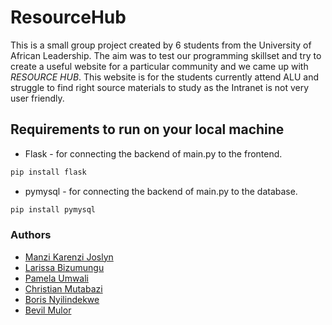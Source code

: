 # ResourceHub

This is a small group project created by 6 students from the University of African Leadership. The aim was to test our programming skillset and try to create a useful website for a particular community and we came up with *RESOURCE HUB*. This website is for the students currently attend ALU and struggle to find right source materials to study as the Intranet is not very user friendly.

## Requirements to run on your local machine

* Flask - for connecting the backend of main.py to the frontend.

```python
pip install flask
```

* pymysql - for connecting the backend of main.py to the database.

``` python
pip install pymysql
```

### Authors

* [Manzi Karenzi Joslyn](https://github.com/jkarenzi)
* [Larissa Bizumungu](https://github.com/ZigaLarissa/ZigaLarissa)
* [Pamela Umwali](https://github.com/P-umwali)
* [Christian Mutabazi](https://github.com/mutabazichristian)
* [Boris Nyilindekwe](https://github.com/boris-ny)
* [Bevil Mulor](https://github.com/BevilMulor)
